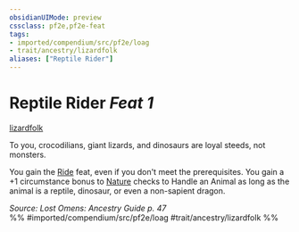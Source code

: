 ```yaml
---
obsidianUIMode: preview
cssclass: pf2e,pf2e-feat
tags:
- imported/compendium/src/pf2e/loag
- trait/ancestry/lizardfolk
aliases: ["Reptile Rider"]
---
```

# Reptile Rider  *Feat 1*  
[lizardfolk](lizardfolk-b1.md)  


To you, crocodilians, giant lizards, and dinosaurs are loyal steeds, not monsters.

You gain the [Ride](ride.md) feat, even if you don't meet the prerequisites. You gain a +1 circumstance bonus to [Nature](../skills.md#Nature) checks to Handle an Animal as long as the animal is a reptile, dinosaur, or even a non-sapient dragon.

*Source: Lost Omens: Ancestry Guide p. 47*  
%% #imported/compendium/src/pf2e/loag #trait/ancestry/lizardfolk %%